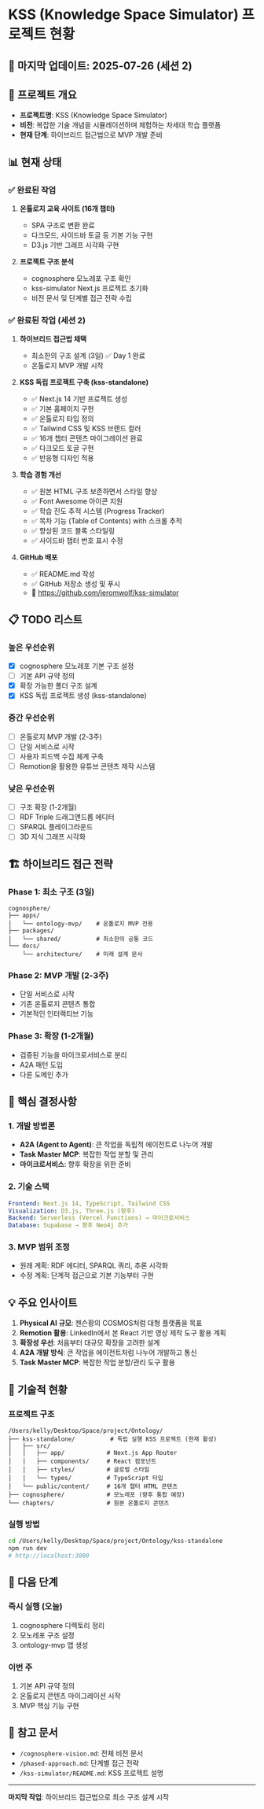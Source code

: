 # KSS (Knowledge Space Simulator) 프로젝트 현황

## 📅 마지막 업데이트: 2025-07-26 (세션 2)

## 🎯 프로젝트 개요
- **프로젝트명**: KSS (Knowledge Space Simulator)
- **비전**: 복잡한 기술 개념을 시뮬레이션하며 체험하는 차세대 학습 플랫폼
- **현재 단계**: 하이브리드 접근법으로 MVP 개발 준비

## 📊 현재 상태

### ✅ 완료된 작업
1. **온톨로지 교육 사이트 (16개 챕터)**
   - SPA 구조로 변환 완료
   - 다크모드, 사이드바 토글 등 기본 기능 구현
   - D3.js 기반 그래프 시각화 구현

2. **프로젝트 구조 분석**
   - cognosphere 모노레포 구조 확인
   - kss-simulator Next.js 프로젝트 초기화
   - 비전 문서 및 단계별 접근 전략 수립

### ✅ 완료된 작업 (세션 2)
1. **하이브리드 접근법 채택**
   - 최소한의 구조 설계 (3일) ✅ Day 1 완료
   - 온톨로지 MVP 개발 시작

2. **KSS 독립 프로젝트 구축 (kss-standalone)**
   - ✅ Next.js 14 기반 프로젝트 생성
   - ✅ 기본 홈페이지 구현
   - ✅ 온톨로지 타입 정의
   - ✅ Tailwind CSS 및 KSS 브랜드 컬러
   - ✅ 16개 챕터 콘텐츠 마이그레이션 완료
   - ✅ 다크모드 토글 구현
   - ✅ 반응형 디자인 적용

3. **학습 경험 개선**
   - ✅ 원본 HTML 구조 보존하면서 스타일 향상
   - ✅ Font Awesome 아이콘 지원
   - ✅ 학습 진도 추적 시스템 (Progress Tracker)
   - ✅ 목차 기능 (Table of Contents) with 스크롤 추적
   - ✅ 향상된 코드 블록 스타일링
   - ✅ 사이드바 챕터 번호 표시 수정

4. **GitHub 배포**
   - ✅ README.md 작성
   - ✅ GitHub 저장소 생성 및 푸시
   - 🔗 https://github.com/jeromwolf/kss-simulator

## 📋 TODO 리스트

### 높은 우선순위
- [x] cognosphere 모노레포 기본 구조 설정
- [ ] 기본 API 규약 정의
- [x] 확장 가능한 폴더 구조 설계
- [x] KSS 독립 프로젝트 생성 (kss-standalone)

### 중간 우선순위
- [ ] 온톨로지 MVP 개발 (2-3주)
- [ ] 단일 서비스로 시작
- [ ] 사용자 피드백 수집 체계 구축
- [ ] Remotion을 활용한 유튜브 콘텐츠 제작 시스템

### 낮은 우선순위
- [ ] 구조 확장 (1-2개월)
- [ ] RDF Triple 드래그앤드롭 에디터
- [ ] SPARQL 플레이그라운드
- [ ] 3D 지식 그래프 시각화

## 🏗️ 하이브리드 접근 전략

### Phase 1: 최소 구조 (3일)
```
cognosphere/
├── apps/
│   └── ontology-mvp/    # 온톨로지 MVP 전용
├── packages/
│   └── shared/          # 최소한의 공통 코드
└── docs/
    └── architecture/    # 미래 설계 문서
```

### Phase 2: MVP 개발 (2-3주)
- 단일 서비스로 시작
- 기존 온톨로지 콘텐츠 통합
- 기본적인 인터랙티브 기능

### Phase 3: 확장 (1-2개월)
- 검증된 기능을 마이크로서비스로 분리
- A2A 패턴 도입
- 다른 도메인 추가

## 🔑 핵심 결정사항

### 1. 개발 방법론
- **A2A (Agent to Agent)**: 큰 작업을 독립적 에이전트로 나누어 개발
- **Task Master MCP**: 복잡한 작업 분할 및 관리
- **마이크로서비스**: 향후 확장을 위한 준비

### 2. 기술 스택
```yaml
Frontend: Next.js 14, TypeScript, Tailwind CSS
Visualization: D3.js, Three.js (향후)
Backend: Serverless (Vercel Functions) → 마이크로서비스
Database: Supabase → 향후 Neo4j 추가
```

### 3. MVP 범위 조정
- 원래 계획: RDF 에디터, SPARQL 쿼리, 추론 시각화
- 수정 계획: 단계적 접근으로 기본 기능부터 구현

## 💡 주요 인사이트

1. **Physical AI 규모**: 젠슨황의 COSMOS처럼 대형 플랫폼을 목표
2. **Remotion 활용**: LinkedIn에서 본 React 기반 영상 제작 도구 활용 계획
3. **확장성 우선**: 처음부터 대규모 확장을 고려한 설계
4. **A2A 개발 방식**: 큰 작업을 에이전트처럼 나누어 개발하고 통신
5. **Task Master MCP**: 복잡한 작업 분할/관리 도구 활용

## 🔧 기술적 현황

### 프로젝트 구조
```
/Users/kelly/Desktop/Space/project/Ontology/
├── kss-standalone/          # 독립 실행 KSS 프로젝트 (현재 활성)
│   ├── src/
│   │   ├── app/            # Next.js App Router
│   │   ├── components/     # React 컴포넌트
│   │   ├── styles/         # 글로벌 스타일
│   │   └── types/          # TypeScript 타입
│   └── public/content/     # 16개 챕터 HTML 콘텐츠
├── cognosphere/            # 모노레포 (향후 통합 예정)
└── chapters/               # 원본 온톨로지 콘텐츠
```

### 실행 방법
```bash
cd /Users/kelly/Desktop/Space/project/Ontology/kss-standalone
npm run dev
# http://localhost:3000
```

## 🚀 다음 단계

### 즉시 실행 (오늘)
1. cognosphere 디렉토리 정리
2. 모노레포 구조 설정
3. ontology-mvp 앱 생성

### 이번 주
1. 기본 API 규약 정의
2. 온톨로지 콘텐츠 마이그레이션 시작
3. MVP 핵심 기능 구현

## 📝 참고 문서
- `/cognosphere-vision.md`: 전체 비전 문서
- `/phased-approach.md`: 단계별 접근 전략
- `/kss-simulator/README.md`: KSS 프로젝트 설명

---

**마지막 작업**: 하이브리드 접근법으로 최소 구조 설계 시작